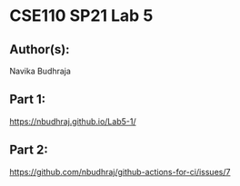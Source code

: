 # CSE110 SP21 Lab 5

## Author(s):
Navika Budhraja

## Part 1:

https://nbudhraj.github.io/Lab5-1/

## Part 2:

https://github.com/nbudhraj/github-actions-for-ci/issues/7
